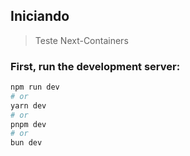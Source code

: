 ## Iniciando
> Teste Next-Containers

### First, run the development server:

```bash
npm run dev
# or
yarn dev
# or
pnpm dev
# or
bun dev
```
